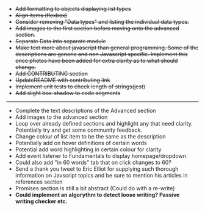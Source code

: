 - ~~Add formatting to objects displaying list types~~
- ~~Align items (flexbox)~~
- ~~Consider removing "Data types" and listing the individual data types.~~
- ~~Add images to the first section before moving onto the advanced section.~~
- ~~Separate Data into separate module~~
- ~~Make text more about javascript than general programming. Some of the descriptions are generic and non Javascript specific.
  Implement this once photos have been added for extra clarity as to what should change.~~
- ~~Add CONTRIBUTING section~~
- ~~UpdateREADME with contributing link~~
- ~~Implement unit tests to check length of strings(jest)~~
- ~~Add slight box-shadow to code segments~~

---

- Complete the text descriptions of the Advanced section
- Add images to the advanced section
- Loop over already defined sections and highlight any that need clarity. Potentially try and get some community feedback.
- Change colour of list item to be the same as the description
- Potentially add on hover definitions of certain words
- Potential add word highlighting in certain colour for clarity
- Add event listener to Fundamentals to display homepage/dropdown
- Could also add "in 60 words" tab that on click changes to 60?
- Send a thank you tweet to Eric Elliot for supplying such thorough information on Javscript topics and be sure to mention his articles in references section
- Promises section is still a bit abstract (Could do with a re-write)
- **Could implement an algorythm to detect loose writing? Passive writing checker etc.**
